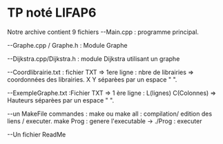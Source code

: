 # TP noté LIFAP6

Notre archive contient 9 fichiers
--Main.cpp : programme principal.

--Graphe.cpp / Graphe.h : Module Graphe

--Dijkstra.cpp/Dijkstra.h : module Dijkstra utilisant un graphe


--Coordlibrairie.txt : fichier TXT 
 => 1ere ligne : nbre de librairies 
 => coordonnées des librairies. X Y séparèes par un espace " ".

--ExempleGraphe.txt :Fichier TXT
 => 1 ère ligne : L(lignes) C(Colonnes)
 => Hauteurs séparèes par un espace " ".

--un MakeFile
commandes :
make ou make all : compilation/ edition des liens / executer.
make Prog : genere l'executable  -> ./Prog : executer

--Un fichier ReadMe



